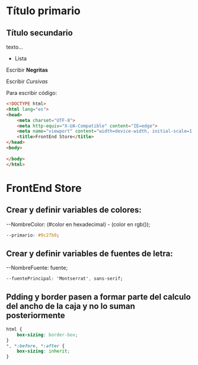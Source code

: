 # Título primario

## Título secundario

texto...

* Lista

Escribir **Negritas**

Escribir *Cursivas*

Para escribir código:
```html
<!DOCTYPE html>
<html lang="es">
<head>
    <meta charset="UTF-8">
    <meta http-equiv="X-UA-Compatible" content="IE=edge">
    <meta name="viewport" content="width=device-width, initial-scale=1.0">
    <title>FrontEnd Store</title>
</head>
<body>
    
</body>
</html>
```

# FrontEnd Store

## Crear y definir variables de colores:
--NombreColor: (#color en hexadecimal) - (color en rgb());
```css
--primario: #9c27b0;
```

## Crear y definir variables de fuentes de letra:
--NombreFuente: fuente;
```css
--fuentePrincipal: 'Montserrat', sans-serif;
```

## Pdding y border pasen a formar parte del calculo del ancho de la caja y no lo suman posteriormente
```css
html {
    box-sizing: border-box;
}
*, *:before, *:after {
    box-sizing: inherit;
}
```